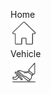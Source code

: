 Home <br> <img src = "home/home-1.svg" width="43" height="43"><br>
Vehicle <br> <img src = "vehicle/acceleration-pedal.svg" width="43" height="43">
